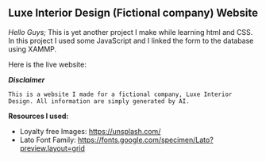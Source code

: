 ## Luxe Interior Design (Fictional company) Website

*Hello Guys;*
This is yet another project I make while learning html and CSS. In this project I used some JavaScript and I linked the form to the database using XAMMP. 

Here is the live website: 

***Disclaimer***

```
This is a website I made for a fictional company, Luxe Interior Design. All information are simply generated by AI.
```


**Resources I used:**
- Loyalty free Images: https://unsplash.com/
- Lato Font Family: https://fonts.google.com/specimen/Lato?preview.layout=grid